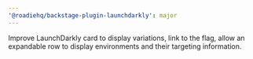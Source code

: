 ```yaml
---
'@roadiehq/backstage-plugin-launchdarkly': major
---
```


Improve LaunchDarkly card to display variations, link to the flag, allow an expandable row to display environments and their targeting information.
